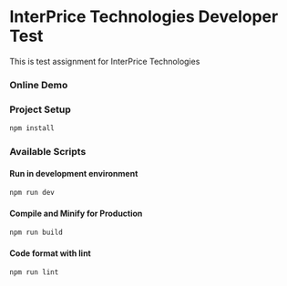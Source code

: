 # InterPrice Technologies Developer Test

This is test assignment for InterPrice Technologies

### Online Demo

### Project Setup

```sh
npm install
```

### Available Scripts

#### Run in development environment

```sh
npm run dev
```

#### Compile and Minify for Production

```sh
npm run build
```

#### Code format with lint

```sh
npm run lint
```
